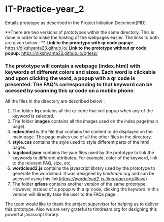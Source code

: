 # IT-Practice-year_2
Entails prototype as described in the Project Initiation Document(PID)

**There are two versions of prototypes within the same directory. This is done in order to make the hosting of the webpages easier. The links to both are given below : **
**Link to the prototype with qr code popup:** https://dikshyanta23.github.io/
**Link to the prototype without qr code popup:** https://dikshyanta23.github.io/qrless/


### The prototype will contain a webpage (index.html) with keywords of different colors and sizes. Each word is clickable and upon clicking the word, a popup with a qr code is presented. The FAQ's corresponding to that keyword can be acessed by scanning this qr code on a mobile phone.

All the files in the directory are described below :

 1. The folder **fq** contains all the qr code that will popup when any of the keyword is selected.
 2. The folder **images** contains all the images used on the index page(main page).
 3. **index.html** is the file that contains the content to de displayed on the main page. The page makes use of all the other files in the directory.
 4. **style.css** contains the style used to style different parts of the html pages.
 5. **tagcloud.json** contains the json files used by the prototype to link the keywords to different attributes. For example, color of the keyword, link to the relevant FAQ, size, etc.
 6. **wordcloud2.js** contains the javascript library used by the prototype to generate the wordcloud. It was designed by *timdream.org* and can be acessed using this link(*https://wordcloud2-js.timdream.org/#love*)
 7. The folder **qrless** contains another version of the same prototype. However, instead of a popup with a qr code, clicking the keyword in this version will directly take the user to the FAQs page.
 
 
 The team would like to thank the project supervisor for helping us to deliver this prototype. Also we are very grateful to timdream.org for designing this powerful javascript library.

